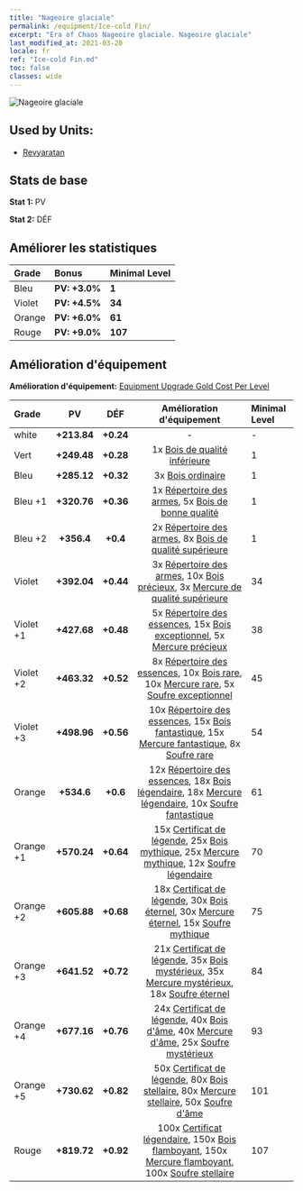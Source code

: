 ```yaml
---
title: "Nageoire glaciale"
permalink: /equipment/Ice-cold Fin/
excerpt: "Era of Chaos Nageoire glaciale. Nageoire glaciale"
last_modified_at: 2021-03-20
locale: fr
ref: "Ice-cold Fin.md"
toc: false
classes: wide
---
```


  ![Nageoire glaciale](/images/e/e_99082.png)

## Used by Units:

* [Revyaratan](/fr/units/Revyaratan/) 


## Stats de base
 **Stat 1:** PV

 **Stat 2:** DÉF

## Améliorer les statistiques

  |     Grade    |   Bonus | Minimal Level | 
  |:-------------|:--------|:--------------| 
  | Bleu | **PV: +3.0%** | **1** | 
  | Violet | **PV: +4.5%** | **34** | 
  | Orange | **PV: +6.0%** | **61** | 
  | Rouge | **PV: +9.0%** | **107** | 


## Amélioration d'équipement
 **Amélioration d'équipement:** [Equipment Upgrade Gold Cost Per Level](/equipment/EquipmentUpgradeCostPerLevel/) 

  |          Grade      | PV | DÉF | Amélioration d'équipement | Minimal Level |
  |:--------------------|:---------:|:---------:|:----------------:|:--------------|
  | white | **+213.84** | **+0.24** | - | - |
  | Vert | **+249.48** | **+0.28** | 1x [Bois de qualité inférieure](/fr/Items/mat_1/) | 1 |
  | Bleu | **+285.12** | **+0.32** | 3x [Bois ordinaire](/fr/Items/mat_7/) | 1 |
  | Bleu +1 | **+320.76** | **+0.36** | 1x [Répertoire des armes](/fr/Items/mat_18/), 5x [Bois de bonne qualité](/fr/Items/mat_13/) | 1 |
  | Bleu +2 | **+356.4** | **+0.4** | 2x [Répertoire des armes](/fr/Items/mat_25/), 8x [Bois de qualité supérieure](/fr/Items/mat_20/) | 1 |
  | Violet | **+392.04** | **+0.44** | 3x [Répertoire des armes](/fr/Items/mat_32/), 10x [Bois précieux](/fr/Items/mat_27/), 3x [Mercure de qualité supérieure](/fr/Items/mat_21/) | 34 |
  | Violet +1 | **+427.68** | **+0.48** | 5x [Répertoire des essences](/fr/Items/mat_39/), 15x [Bois exceptionnel](/fr/Items/mat_34/), 5x [Mercure précieux](/fr/Items/mat_28/) | 38 |
  | Violet +2 | **+463.32** | **+0.52** | 8x [Répertoire des essences](/fr/Items/mat_46/), 10x [Bois rare](/fr/Items/mat_41/), 10x [Mercure rare](/fr/Items/mat_42/), 5x [Soufre exceptionnel](/fr/Items/mat_36/) | 45 |
  | Violet +3 | **+498.96** | **+0.56** | 10x [Répertoire des essences](/fr/Items/mat_53/), 15x [Bois fantastique](/fr/Items/mat_48/), 15x [Mercure fantastique](/fr/Items/mat_49/), 8x [Soufre rare](/fr/Items/mat_43/) | 54 |
  | Orange | **+534.6** | **+0.6** | 12x [Répertoire des essences](/fr/Items/mat_60/), 18x [Bois légendaire](/fr/Items/mat_55/), 18x [Mercure légendaire](/fr/Items/mat_56/), 10x [Soufre fantastique](/fr/Items/mat_50/) | 61 |
  | Orange +1 | **+570.24** | **+0.64** | 15x [Certificat de légende](/fr/Items/mat_67/), 25x [Bois mythique](/fr/Items/mat_62/), 25x [Mercure mythique](/fr/Items/mat_63/), 12x [Soufre légendaire](/fr/Items/mat_57/) | 70 |
  | Orange +2 | **+605.88** | **+0.68** | 18x [Certificat de légende](/fr/Items/mat_74/), 30x [Bois éternel](/fr/Items/mat_69/), 30x [Mercure éternel](/fr/Items/mat_70/), 15x [Soufre mythique](/fr/Items/mat_64/) | 75 |
  | Orange +3 | **+641.52** | **+0.72** | 21x [Certificat de légende](/fr/Items/mat_81/), 35x [Bois mystérieux](/fr/Items/mat_76/), 35x [Mercure mystérieux](/fr/Items/mat_77/), 18x [Soufre éternel](/fr/Items/mat_71/) | 84 |
  | Orange +4 | **+677.16** | **+0.76** | 24x [Certificat de légende](/fr/Items/mat_88/), 40x [Bois d'âme](/fr/Items/mat_83/), 40x [Mercure d'âme](/fr/Items/mat_84/), 25x [Soufre mystérieux](/fr/Items/mat_78/) | 93 |
  | Orange +5 | **+730.62** | **+0.82** | 50x [Certificat de légende](/fr/Items/mat_95/), 80x [Bois stellaire](/fr/Items/mat_90/), 80x [Mercure stellaire](/fr/Items/mat_91/), 50x [Soufre d'âme](/fr/Items/mat_85/) | 101 |
  | Rouge | **+819.72** | **+0.92** | 100x [Certificat légendaire](/fr/Items/mat_102/), 150x [Bois flamboyant](/fr/Items/mat_97/), 150x [Mercure flamboyant](/fr/Items/mat_98/), 100x [Soufre stellaire](/fr/Items/mat_92/) | 107 |

